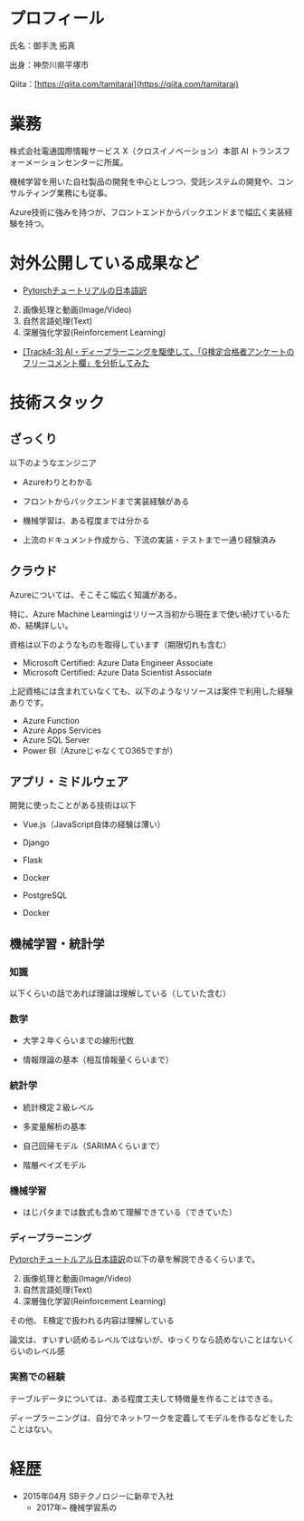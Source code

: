 # プロフィール

氏名：御手洗 拓真

出身：神奈川県平塚市

Qiita：[https://qiita.com/tamitarai](https://qiita.com/tamitarai)


# 業務

株式会社電通国際情報サービス X（クロスイノベーション）本部 AI トランスフォーメーションセンターに所属。

機械学習を用いた自社製品の開発を中心としつつ、受託システムの開発や、コンサルティング業務にも従事。

Azure技術に強みを持つが、フロントエンドからバックエンドまで幅広く実装経験を持つ。

# 対外公開している成果など

- [Pytorchチュートリアルの日本語訳](https://yutaroogawa.github.io/pytorch_tutorials_jp/)

 2. 画像処理と動画(Image/Video)
 3. 自然言語処理(Text)
 4. 深層強化学習(Reinforcement Learning)

- [[Track4-3] AI・ディープラーニングを駆使して、「G検定合格者アンケートのフリーコメント欄」を分析してみた](https://www.slideshare.net/DeepLearningLab/track43-aig)

# 技術スタック

## ざっくり

以下のようなエンジニア

- Azureわりとわかる

- フロントからバックエンドまで実装経験がある

- 機械学習は、ある程度までは分かる

- 上流のドキュメント作成から、下流の実装・テストまで一通り経験済み



## クラウド
 
 Azureについては、そこそこ幅広く知識がある。

特に、Azure Machine Learningはリリース当初から現在まで使い続けているため、結構詳しい。

資格は以下のようなものを取得しています（期限切れも含む）

- Microsoft Certified: Azure Data Engineer Associate
- Microsoft Certified: Azure Data Scientist Associate

上記資格には含まれていなくても、以下のようなリソースは案件で利用した経験ありです。

- Azure Function
- Azure Apps Services
- Azure SQL Server
- Power BI（AzureじゃなくてO365ですが）

## アプリ・ミドルウェア

開発に使ったことがある技術は以下

- Vue.js（JavaScript自体の経験は薄い）

- Django

- Flask

- Docker

- PostgreSQL

- Docker

## 機械学習・統計学

### 知識

以下くらいの話であれば理論は理解している（していた含む）

### 数学

- 大学２年くらいまでの線形代数

- 情報理論の基本（相互情報量くらいまで）

### 統計学

 - 統計検定２級レベル

 - 多変量解析の基本

 - 自己回帰モデル（SARIMAくらいまで）

 - 階層ベイズモデル


### 機械学習

 - はじパタまでは数式も含めて理解できている（できていた）

### ディープラーニング

[Pytorchチュートルアル日本語訳](https://yutaroogawa.github.io/pytorch_tutorials_jp/)の以下の章を解説できるくらいまで。

 2. 画像処理と動画(Image/Video)
 3. 自然言語処理(Text)
 4. 深層強化学習(Reinforcement Learning)

その他、 E検定で扱われる内容は理解している 

論文は、すいすい読めるレベルではないが、ゆっくりなら読めないことはないくらいのレベル感

### 実務での経験

テーブルデータについては、ある程度工夫して特徴量を作ることはできる。

ディープラーニングは、自分でネットワークを定義してモデルを作るなどをしたことはない。



# 経歴
- 2015年04月 SBテクノロジーに新卒で入社
  - 2017年~ 機械学習系の

